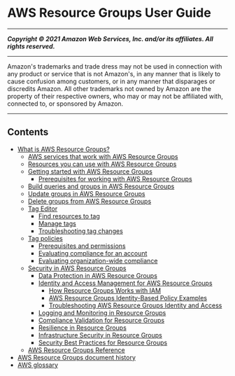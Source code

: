 # AWS Resource Groups User Guide

-----
*****Copyright &copy; 2021 Amazon Web Services, Inc. and/or its affiliates. All rights reserved.*****

-----
Amazon's trademarks and trade dress may not be used in 
     connection with any product or service that is not Amazon's, 
     in any manner that is likely to cause confusion among customers, 
     or in any manner that disparages or discredits Amazon. All other 
     trademarks not owned by Amazon are the property of their respective
     owners, who may or may not be affiliated with, connected to, or 
     sponsored by Amazon.

-----
## Contents
+ [What is AWS Resource Groups?](welcome.md)
   + [AWS services that work with AWS Resource Groups](integrated-services-list.md)
   + [Resources you can use with AWS Resource Groups](supported-resources.md)
   + [Getting started with AWS Resource Groups](gettingstarted.md)
      + [Prerequisites for working with AWS Resource Groups](gettingstarted-prereqs.md)
   + [Build queries and groups in AWS Resource Groups](gettingstarted-query.md)
   + [Update groups in AWS Resource Groups](updating-resource-groups.md)
   + [Delete groups from AWS Resource Groups](deleting-resource-groups.md)
   + [Tag Editor](tag-editor.md)
      + [Find resources to tag](find-resources-to-tag.md)
      + [Manage tags](tagging-resources.md)
      + [Troubleshooting tag changes](troubleshooting-tags.md)
   + [Tag policies](tag-policies-arg.md)
      + [Prerequisites and permissions](tag-policies-prereqs.md)
      + [Evaluating compliance for an account](tag-policies-arg-finding-noncompliant-tags.md)
      + [Evaluating organization-wide compliance](tag-policies-arg-evaluating-org-wide-compliance.md)
   + [Security in AWS Resource Groups](security.md)
      + [Data Protection in AWS Resource Groups](security_data-protection.md)
      + [Identity and Access Management for AWS Resource Groups](security-iam.md)
         + [How Resource Groups Works with IAM](security_iam_service-with-iam.md)
         + [AWS Resource Groups Identity-Based Policy Examples](security_iam_id-based-policy-examples.md)
         + [Troubleshooting AWS Resource Groups Identity and Access](security_iam_troubleshoot.md)
      + [Logging and Monitoring in Resource Groups](security_logging-monitoring.md)
      + [Compliance Validation for Resource Groups](security_compliance.md)
      + [Resilience in Resource Groups](security_resilience.md)
      + [Infrastructure Security in Resource Groups](security_infrastructure.md)
      + [Security Best Practices for Resource Groups](security_best-practices.md)
   + [AWS Resource Groups Reference](reference_available-policies.md)
+ [AWS Resource Groups document history](doc-history.md)
+ [AWS glossary](glossary.md)
